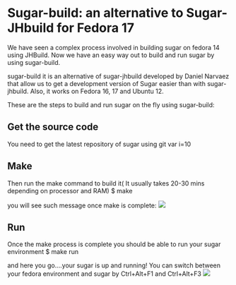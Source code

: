 Sugar-build: an alternative to Sugar-JHbuild for Fedora 17
================

We have seen a complex process involved in building sugar on fedora 14 using JHBuild. Now we have an easy way out to build and run sugar by using sugar-build.

sugar-build it is an alternative of sugar-jhbuild developed by Daniel Narvaez that allow us to get a development version of Sugar easier than with sugar-jhbuild. Also, it works on Fedora 16, 17 and Ubuntu 12.

These are the steps to build and run sugar on the fly using sugar-build:

Get the source code
---------------
You need to get the latest repository of sugar using git
  var i=10
    
Make
--------------
Then run the make command to build it( It usually takes 20-30 mins depending on processor and RAM)
    $ make
    
you will see such message once make is complete: 
<img src="http://3.bp.blogspot.com/-O5i8KKwbB3w/UAu1omtajQI/AAAAAAAADy4/l4tZ58dBzGQ/s1600/make_complete.png"/>

Run
--------------
Once the make process is complete you should be able to run your sugar environment
    $ make run
    
and here you go....your sugar is up and running!
You can switch between your fedora environment and sugar by Ctrl+Alt+F1 and Ctrl+Alt+F3
<img src="http://1.bp.blogspot.com/-EzYF9FHqP3Y/UAu6P26vsjI/AAAAAAAADzM/UKarBgKQqks/s640/Screenshot+of+_Journal_.png"/>
